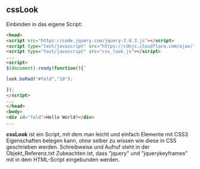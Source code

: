 ## cssLook

Einbinden in das eigene Script:

``` html
<head>
<script src="https://code.jquery.com/jquery-2.0.3.js"></script>
<script type="text/javascript" src="https://cdnjs.cloudflare.com/ajax/libs/jquerykeyframes/0.0.9/jquery.keyframes.min.js"></script>
<script type="text/javascript" src="css_look.js"></script>
...
<script>
$(document).ready(function(){´

look.boRad("#feld","10");

});
</script>
...
</head>
<body>
<div id="feld">Hello World!</div>
...
```


**cssLook** ist ein Script, mit dem man leicht und einfach Elemente mit CSS3 Eigenschaften belegen kann, ohne selber zu wissen wie diese in CSS geschrieben werden.
Schreibweise und Aufruf steht in der Objekt_Referenz.txt
Zubeachten ist, dass "jquery" und "jquerykeyframes" mit in dem HTML-Script eingebunden werden.